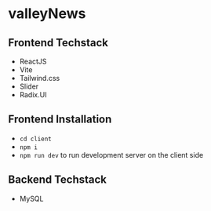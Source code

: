 # valleyNews 

## Frontend Techstack
- ReactJS
- Vite
- Tailwind.css
- Slider
- Radix.UI
## Frontend Installation 
- ```cd client```
- ```npm i```
- ```npm run dev``` to run development server on the client side

## Backend Techstack 
- MySQL
